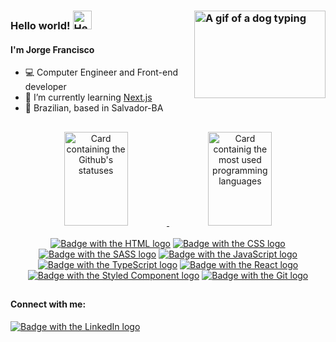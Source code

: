 ### Hello world! <img src="https://media.giphy.com/media/hvRJCLFzcasrR4ia7z/giphy.gif" width="30px" alt="Hello gif" /> <img align="right" width="210px" height="140px" src="https://media.giphy.com/media/SwImQhtiNA7io/giphy.gif" alt="A gif of a dog typing" /> 
#### I'm Jorge Francisco 

- 💻 Computer Engineer and Front-end developer
- 🌱 I’m currently learning [Next.js](https://nextjs.org/)
- 🏡 Brazilian, based in Salvador-BA

##

<div align="center">
  <a href="https://github.com/anuraghazra/github-readme-stats">
  <img height="150em" width="45%" src="https://github-readme-stats.vercel.app/api?username=Jorge79&show_icons=true&hide=stars,issues,contribs&theme=tokyonight&include_all_commits=true&count_private=true" alt="Card containing the Github's statuses" />
  <img height="150em" width="45%" src="https://github-readme-stats.vercel.app/api/top-langs/?username=Jorge79&layout=compact&langs_count=5&theme=tokyonight" alt="Card containig the most used programming languages" />
</div>

<br>
  
<div align="center">  
  <a href="https://dev.w3.org/html5/html-author/"><img src="https://img.shields.io/badge/HTML5-E34F26?style=for-the-badge&logo=html5&logoColor=white" alt="Badge with the HTML logo" /></a>
  <a href="https://developer.mozilla.org/en-US/docs/Web/CSS"><img src="https://img.shields.io/badge/CSS3-1572B6?style=for-the-badge&logo=css3&logoColor=white" alt="Badge with the CSS logo" /></a>
  <a href="https://sass-lang.com/documentation"><img src="https://img.shields.io/badge/Sass-CC6699?style=for-the-badge&logo=sass&logoColor=white" alt="Badge with the SASS logo" /></a>
  <a href="https://developer.mozilla.org/en-US/docs/Web/JavaScript"><img src="https://img.shields.io/badge/JavaScript-F7DF1E?style=for-the-badge&logo=javascript&logoColor=black" alt="Badge with the JavaScript logo" /></a>
  <a href="https://www.typescriptlang.org/docs/"><img src="https://img.shields.io/badge/TypeScript-007ACC?style=for-the-badge&logo=typescript&logoColor=white" alt="Badge with the TypeScript logo"/></a>
  <a href="https://reactjs.org/docs/getting-started.html"><img src="https://img.shields.io/badge/React-20232A?style=for-the-badge&logo=react&logoColor=61DAFB" alt="Badge with the React logo" /></a>
  <a href="https://styled-components.com/docs"><img src="https://img.shields.io/badge/styled--components-DB7093?style=for-the-badge&logo=styled-components&logoColor=black" alt="Badge with the Styled Component logo" /></a>
  <a href="https://git-scm.com/doc"><img src="https://img.shields.io/badge/Git-E34F26?style=for-the-badge&logo=git&logoColor=white" alt="Badge with the Git logo" /></a>
</div>
  
  ##

#### Connect with me:
  <a href="https://www.linkedin.com/in/jorge-francisco-santos/"><img src="https://img.shields.io/badge/LinkedIn-0077B5?style=for-the-badge&logo=linkedin&logoColor=white" alt="Badge with the LinkedIn logo" /></a>

